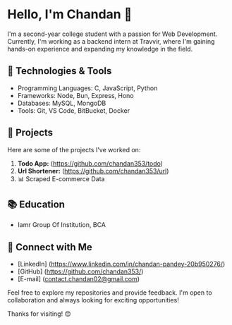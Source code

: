 # Hello, I'm Chandan 👋

I'm a second-year college student with a passion for Web Development. Currently, I'm working as a backend intern at Travvir, where I'm gaining hands-on experience and expanding my knowledge in the field.

## 🔧 Technologies & Tools

- Programming Languages: C, JavaScript, Python
- Frameworks: Node, Bun, Express, Hono
- Databases: MySQL, MongoDB
- Tools: Git, VS Code, BitBucket, Docker

## 🚀 Projects

Here are some of the projects I've worked on:

1. **Todo App:** (https://github.com/chandan353/todo)
2. **Url Shortener:** (https://github.com/chandan353/url)
3. 📊 Scraped E-commerce Data

## 📚 Education

- Iamr Group Of Institution, BCA

## 🤝 Connect with Me

- [LinkedIn] (https://www.linkedin.com/in/chandan-pandey-20b950276/)
- [GitHub] (https://github.com/chandan353/)
- [E-mail] (contact.chandan02@gmail.com)

Feel free to explore my repositories and provide feedback. I'm open to collaboration and always looking for exciting opportunities!

Thanks for visiting! 😊
